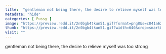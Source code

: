 ```yaml
---
title:  "gentleman not being there, the desire to relieve myself was too strong"
metadate: "hide"
categories: [ Pussy ]
image: "https://preview.redd.it/2n0bgb4tkun51.gif?format=png8&s=c841a62562ad9c5a455064634a9121fa78f03380"
thumb: "https://preview.redd.it/2n0bgb4tkun51.gif?width=640&crop=smart&format=png8&s=e254e782d92184628539d0dcd0ef2c9c3295bea2"
visit: ""
---
```

gentleman not being there, the desire to relieve myself was too strong
